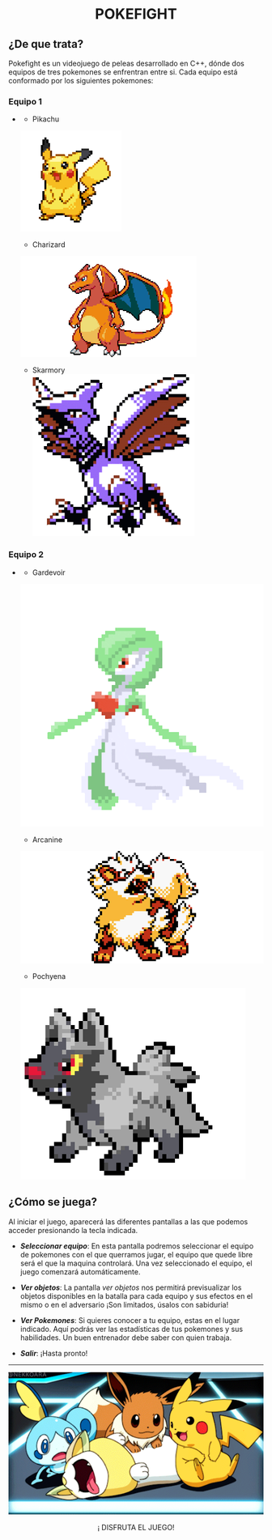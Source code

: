 # <center>POKEFIGHT</center>

## ¿De que trata?
Pokefight es un videojuego de peleas desarrollado en C++, dónde dos equipos de tres pokemones se enfrentran entre si. Cada equipo está conformado por los siguientes pokemones:

###  Equipo 1
-
    + Pikachu   
    
    ![Pikaimg](images/Pikachu-sprite.gif)

    + Charizard 

    ![Charizardimg](images/Charizard-Sprite.gif)
    
    + Skarmory  
    ![Skarmoryimg100 ](images/Skarmory-sprite.gif)



### Equipo 2
  -
    + Gardevoir 
    
    ![Gardevoirimg](images/Gardevoir-Sprite.gif)
    
    + Arcanine
    
     ![Arcanineimg](images/Arcanine-Sprite.gif)

     + Pochyena

     ![Pochyena](images/Pochyena-Sprite.gif)

## ¿Cómo se juega?
Al iniciar el juego, aparecerá las diferentes pantallas a las que podemos acceder presionando la tecla indicada. 

- ***Seleccionar equipo***: En esta pantalla podremos seleccionar el equipo de pokemones con el que querramos jugar, el equipo que quede libre será el que la maquina controlará. Una vez seleccionado el equipo, el juego comenzará automáticamente. 

- ***Ver objetos***: La pantalla *ver objetos* nos permitirá previsualizar los objetos disponibles en la batalla para cada equipo y sus efectos en el mismo o en el adversario ¡Son limitados, úsalos con sabiduria!

- ***Ver Pokemones***: Si quieres conocer a tu equipo, estas en el lugar indicado. Aquí podrás ver las estadísticas de tus pokemones y sus habilidades. Un buen entrenador debe saber con quien trabaja.

- ***Salir***: ¡Hasta pronto!



---

![PokemonImg](images/poke-sprite.gif)

<center> ¡ DISFRUTA EL JUEGO!